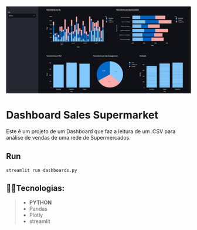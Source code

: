 ![Dash](https://github.com/christiantusset/dashboards-python/blob/master/supermarket_sales/assets/dash.png?raw=true)

# Dashboard Sales Supermarket

Este é um projeto de um Dashboard que faz a leitura de um .CSV para análise de vendas de uma rede de Supermercados.

## Run

```shell
streamlit run dashboards.py
```

## 👨‍💻Tecnologias:
> - **PYTHON**
> - Pandas
> - Plotly
> - streamlit
